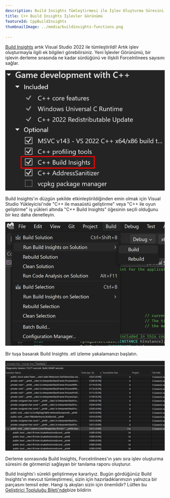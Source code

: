 ```yaml
---
description: Build Insights Tümleştirmesi ile İşlev Oluşturma Süresini Görüntüleme
title: C++ Build Insights İşlevler Görünümü
featureId: CppBuildInsights
thumbnailImage: ../media/buildinsights-functions.png

---
```


[Build Insights](https://devblogs.microsoft.com/cppblog/introducing-c-build-insights/) artık Visual Studio 2022 ile tümleştirildi! Artık işlev oluşturmayla ilgili ek bilgileri görebilirsiniz. Yeni İşlevler Görünümü, bir işlevin derleme sırasında ne kadar sürdüğünü ve ilişkili ForceInlinees sayısını sağlar.

![Build Insights Bileşeni](../media/buildinsights-component.png "Build Insights Bileşeni")

Build Insights'ın düzgün şekilde etkinleştirildiğinden emin olmak için Visual Studio Yükleyicisi'nde "C++ ile masaüstü geliştirme" veya "C++ ile oyun geliştirme" iş yükleri altında "C++ Build Insights" öğesinin seçili olduğunu bir kez daha denetleyin.

![Build Insights Menüsü](../media/buildinsights-menu.png "Build Insights Menüsü")

Bir tuşa basarak Build Insights .etl izleme yakalamanızı başlatın. 

![Build Insights Örneği](../media/buildinsights-functions.png "Build Insights Örneği")

Derleme sonrasında Build Insights, ForceInlinees'ın yanı sıra işlev oluşturma süresini de görmenizi sağlayan bir tanılama raporu oluşturur.

Build Insights'ı sürekli geliştirmeye kararlıyız. Bugün gördüğünüz Build Insights'ın mevcut tümleştirmesi, sizin için hazırladıklarımızın yalnızca bir parçasını temsil eder. Hangi iş akışları sizin için önemlidir? Lütfen bu [Geliştirici Topluluğu Bileti'nde](https://developercommunity.visualstudio.com/t/Have-full-integration-of-Build-Insights/810960)bize bildirin
